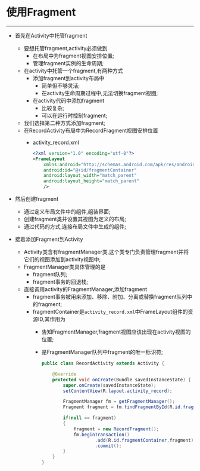 # 使用Fragment
---
* 首先在Activity中托管fragment
	* 要想托管fragment,activity必须做到
		* 在布局中为fragment视图安排位置;
		* 管理fragment实例的生命周期;
	* 在activity中托管一个fragment,有两种方式
		* 添加fragment到activity布局中
			* 简单但不够灵活;
			* 在activity生命周期过程中,无法切换fragment视图;
		* 在activity代码中添加fragment
			* 比较复杂;
			* 可以在运行时控制fragment;
	* 我们选择第二种方式添加fragment;
	* 在RecordActivity布局中为RecordFragment视图安排位置
		* activity_record.xml

			```xml
			<?xml version="1.0" encoding="utf-8"?>
			<FrameLayout
				xmlns:android="http://schemas.android.com/apk/res/android"
				android:id="@+id/fragmentContainer"
				android:layout_width="match_parent"
				android:layout_height="match_parent"
				/>
			```

* 然后创建fragment
	* 通过定义布局文件中的组件,组装界面;
	* 创建fragment类并设置其视图为定义的布局;
	* 通过代码的方式,连接布局文件中生成的组件;

* 接着添加Fragment到Activity
	* Activity类含有fragmentManager类,这个类专门负责管理fragment并将它们的视图添加到activity视图中;
	* FragmentManager类具体管理的是
		* fragment队列;
		* fragment事务的回退栈;
	* 直接调用activity的FragmentManager,添加fragment
		* fragment事务被用来添加、移除、附加、分离或替换fragment队列中的fragment;
		* fragmentContainer是`activity_record.xml`中FrameLayout组件的资源ID,其作用为
			* 告知FragmentManager,fragment视图应该出现在activity视图的位置;
			* 是FragmentManager队列中fragment的唯一标识符;

				```java
				public class RecordActivity extends Activity {

					@Override
					protected void onCreate(Bundle savedInstanceState) {
						super.onCreate(savedInstanceState);
						setContentView(R.layout.activity_record);

						FragmentManager fm = getFragmentManager();
						Fragment fragment = fm.findFragmentById(R.id.fragmentContainer);

						if(null == fragment)
						{
							fragment = new RecordFragment();
							fm.beginTransaction()
									.add(R.id.fragmentContainer,fragment)
									.commit();
						}
					}
				}
				```
